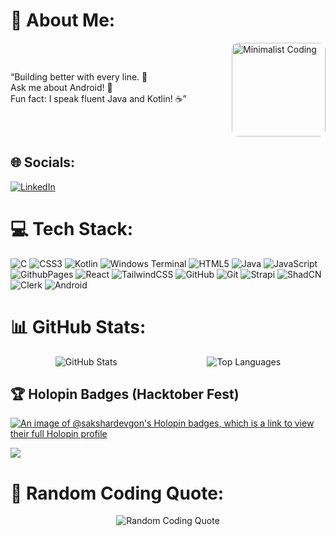 # 💫 About Me:
<div style="display: flex; align-items: center; justify-content: space-between;">
  <div style="flex: 1; padding-right: 10px;">
    <p>“Building better with every line. 🚀<br>
    Ask me about Android! 🤖<br>
    Fun fact: I speak fluent Java and Kotlin! ☕”</p>
  </div>
  <div style="flex: 0.4;">
    <img src="https://media.giphy.com/media/LaVp0AyqR5bGsC5Cbm/giphy.gif" alt="Minimalist Coding" style="border-radius: 10px; width: 150px; height: auto;"/>
  </div>
</div>


## 🌐 Socials:
[![LinkedIn](https://img.shields.io/badge/LinkedIn-%230077B5.svg?logo=linkedin&logoColor=white)](https://www.linkedin.com/in/sakshar-devgon-029568250/) 

# 💻 Tech Stack:
![C](https://img.shields.io/badge/c-%2300599C.svg?style=for-the-badge&logo=c&logoColor=white) 
![CSS3](https://img.shields.io/badge/css3-%231572B6.svg?style=for-the-badge&logo=css3&logoColor=white) 
![Kotlin](https://img.shields.io/badge/kotlin-%237F52FF.svg?style=for-the-badge&logo=kotlin&logoColor=white) 
![Windows Terminal](https://img.shields.io/badge/Windows%20Terminal-%234D4D4D.svg?style=for-the-badge&logo=windows-terminal&logoColor=white) 
![HTML5](https://img.shields.io/badge/html5-%23E34F26.svg?style=for-the-badge&logo=html5&logoColor=white) 
![Java](https://img.shields.io/badge/java-%23ED8B00.svg?style=for-the-badge&logo=openjdk&logoColor=white) 
![JavaScript](https://img.shields.io/badge/javascript-%23323330.svg?style=for-the-badge&logo=javascript&logoColor=%23F7DF1E) 
![GithubPages](https://img.shields.io/badge/github%20pages-121013?style=for-the-badge&logo=github&logoColor=white) 
![React](https://img.shields.io/badge/react-%2320232a.svg?style=for-the-badge&logo=react&logoColor=%2361DAFB) 
![TailwindCSS](https://img.shields.io/badge/tailwindcss-%2338B2AC.svg?style=for-the-badge&logo=tailwind-css&logoColor=white) 
![GitHub](https://img.shields.io/badge/github-%23121011.svg?style=for-the-badge&logo=github&logoColor=white) 
![Git](https://img.shields.io/badge/git-%23F05033.svg?style=for-the-badge&logo=git&logoColor=white) 
![Strapi](https://img.shields.io/badge/strapi-%232E7EEA.svg?style=for-the-badge&logo=strapi&logoColor=white) 
![ShadCN](https://img.shields.io/badge/ShadCN-%23888888.svg?style=for-the-badge&logo=shadcn&logoColor=white)
![Clerk](https://img.shields.io/badge/clerk-%236C2E91.svg?style=for-the-badge&logo=clerk&logoColor=white)
![Android](https://img.shields.io/badge/android-%2335495e.svg?style=for-the-badge&logo=android&logoColor=%a4c639)



# 📊 GitHub Stats:

<div align="center">
  <div style="display: flex; justify-content: space-around; width: 100%;">
    <div>
      <img src="https://github-readme-stats.vercel.app/api?username=Sakshar-Devgon&theme=dark&hide_border=true&include_all_commits=true&count_private=true&show_icons=true" alt="GitHub Stats" />
    </div>
    <div>
      <img src="https://github-readme-stats.vercel.app/api/top-langs/?username=Sakshar-Devgon&theme=dark&hide_border=true&layout=compact&langs_count=8" alt="Top Languages" />
    </div>
  </div>
</div>





## 🏆 Holopin Badges (Hacktober Fest)

[![An image of @sakshardevgon's Holopin badges, which is a link to view their full Holopin profile](https://holopin.me/sakshardevgon)](https://holopin.io/@sakshardevgon)

[![](https://visitcount.itsvg.in/api?id=Sakshar-Devgon&icon=0&color=0)](https://visitcount.itsvg.in)

# 💬 Random Coding Quote:

<div align="center">
  <img src="https://quotes-github-readme.vercel.app/api?type=horizontal&theme=dark" alt="Random Coding Quote" />
</div>
